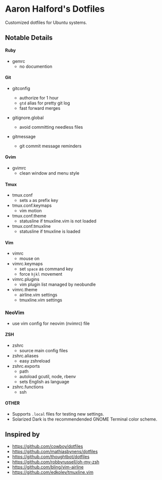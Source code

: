 # Aaron Halford's Dotfiles

Customized dotfiles for Ubuntu systems.

## Notable Details

#### Ruby

* gemrc
  * no documention

#### Git

* gitconfig
  * authorize for 1 hour
  * `gtd` alias for pretty git log
  * fast forward merges

* gitignore.global
  * avoid committing needless files

* gitmessage
  * git commit message reminders

#### Gvim

* gvimrc
  * clean window and menu style

#### Tmux

* tmux.conf
  * sets `a` as prefix key
* tmux.conf.keymaps
  * vim motion
* tmux.conf.theme
  * statusline if tmuxline.vim is not loaded
* tmux.conf.tmuxline
  * statusline if tmuxline is loaded

#### Vim

* vimrc
  * mouse on
* vimrc.keymaps
  * set `space` as command key
  * force `hjkl` movement
* vimrc.plugins
  * vim plugin list managed by neobundle
* vimrc.theme
  * airline.vim settings
  * tmuxline.vim settings

### NeoVim

  * use vim config for neovim (nvimrc) file

#### ZSH

* zshrc
  * source main config files
* zshrc.aliases
  * easy zshreload
* zshrc.exports
  * path
  * autoload gcutil, node, rbenv
  * sets English as language
* zshrc.functions
  * ssh

#### OTHER

* Supports `.local` files for testing new settings.
* Solarized Dark is the recommendended GNOME Terminal color scheme.

## Inspired by

* https://github.com/cowboy/dotfiles
* https://github.com/mathiasbynens/dotfiles
* https://github.com/thoughtbot/dotfiles
* https://github.com/robbyrussell/oh-my-zsh
* https://github.com/bling/vim-airline
* https://github.com/edkolev/tmuxline.vim
